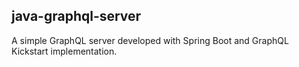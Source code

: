 java-graphql-server
-------------------

A simple GraphQL server developed with Spring Boot and GraphQL Kickstart implementation.